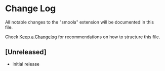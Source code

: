 # Change Log
All notable changes to the "smoola" extension will be documented in this file.

Check [Keep a Changelog](http://keepachangelog.com/) for recommendations on how to structure this file.

## [Unreleased]
- Initial release